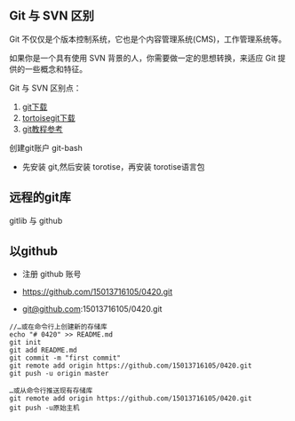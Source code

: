 ## Git 与 SVN 区别
Git 不仅仅是个版本控制系统，它也是个内容管理系统(CMS)，工作管理系统等。

如果你是一个具有使用 SVN 背景的人，你需要做一定的思想转换，来适应 Git 提供的一些概念和特征。

Git 与 SVN 区别点：


1. [git下载](https://git-scm.com/)
2. [tortoisegit下载](https://tortoisegit.org/download/)
3. [git教程参考](https://backlog.com/git-tutorial/cn/)

创建git账户
git-bash

* 先安装 git,然后安装 torotise，再安装 torotise语言包

## 远程的git库
gitlib 与 github

## 以github 
* 注册 github 账号

* https://github.com/15013716105/0420.git
* git@github.com:15013716105/0420.git

```
//…或在命令行上创建新的存储库
echo "# 0420" >> README.md
git init
git add README.md
git commit -m "first commit"
git remote add origin https://github.com/15013716105/0420.git
git push -u origin master
```
```
…或从命令行推送现有存储库
git remote add origin https://github.com/15013716105/0420.git
git push -u原始主机
```



